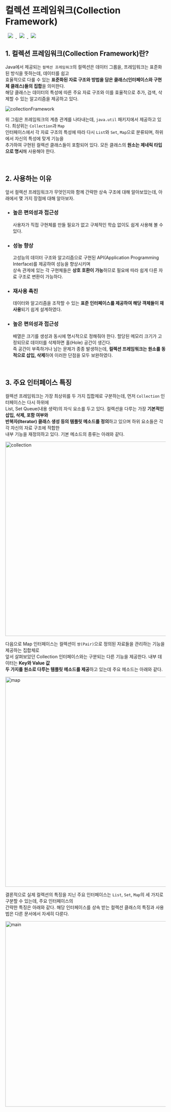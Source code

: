 # 컬렉션 프레임워크(Collection Framework)
<a href="http://melonicedlatte.com/">
    <img src="https://img.shields.io/badge/Java-red"
        style="height : auto; margin-left : 8px; margin-right : 8px;"/>
    <img src="https://img.shields.io/badge/DataType-orange"
        style="height : auto; margin-left : 8px; margin-right : 8px;"/>
    <img src="https://img.shields.io/badge/CollectionFramework-yellow"
        style="height : auto; margin-left : 8px; margin-right : 8px;"/>
</a>


## 1. 컬렉션 프레임워크(Collection Framework)란?
Java에서 제공되는 `컬렉션 프레임워크`의 컬렉션은 데이터 그룹을, 프레임워크는 표준화된 방식을 뜻하는데, 데이터를 쉽고  
효율적으로 다룰 수 있는 **표준화된 자료 구조와 방법을 담은 클래스(인터페이스와 구현체 클래스)들의 집합**을 의미한다.  
해당 클래스는 데이터의 특성에 따른 주요 자료 구조와 이를 효율적으로 추가, 검색, 삭제할 수 있는 알고리즘을 제공하고 있다.

![collectionFramework](https://user-images.githubusercontent.com/78818063/168951952-8e084bf3-0685-4d20-81a0-eb7ece654041.png)

위 그림은 프레임워크의 계층 관계를 나타내는데, `java.util` 패키지에서 제공하고 있다. 최상위는 `Collection`과 `Map`  
인터페이스에서 각 자료 구조의 특성에 따라 다시 `List`와 `Set`, `Map`으로 분류되며, 하위에서 자신의 특성에 맞게 기능을  
추가하여 구현된 컬렉션 클래스들이 포함되어 있다. 모든 클래스의 **원소는 제네릭 타입으로 명시**해 사용해야 한다.

<br>

## 2. 사용하는 이유
  앞서 컬렉션 프레임워크가 무엇인지와 함께 간략한 상속 구조에 대해 알아보았는데, 아래에서 몇 가지 장점에 대해 알아보자.
  
  * ### 높은 편의성과 접근성 ###
    사용자가 직접 구현체를 만들 필요가 없고 구체적인 학습 없이도 쉽게 사용해 볼 수 있다.
  
  * ### 성능 향상 ###
    고성능의 데이터 구조와 알고리즘으로 구현된 API(Application Programming Interface)를 제공하여 성능을 향상시키며  
    상속 관게에 있는 각 구현체들은 **상호 호환이 가능**하므로 필요에 따라 쉽게 다른 자료 구조로 변환이 가능하다.

  * ### 재사용 촉진 ###
    데이터와 알고리즘을 조작할 수 있는 **표준 인터페이스를 제공하여 해당 객체들이 재사용**되기 쉽게 설계하였다.

  * ### 높은 편의성과 접근성 ###
    배열은 크기를 생성과 동시에 명시적으로 정해줘야 한다. 할당된 메모리 크기가 고정되므로 데이터를 삭제하면 홀(Hole) 공간이 생긴다.  
    즉 공간이 부족하거나 남는 문제가 종종 발생하는데, **컬렉션 프레임워크는 원소를 동적으로 삽입, 삭제**하여 이러한 단점을 모두 보완하였다.

<br>

## 3. 주요 인터페이스 특징
컬렉션 프레임워크는 가장 최상위를 두 가지 집합체로 구분하는데, 먼저 `Collection` 인터페이스는 다시 하위에  
List, Set Queue(내용 생략)의 자식 요소를 두고 있다. 컬렉션을 다루는 가장 **기본적인 삽입, 삭제, 포함 여부와  
반복자(Iterator) 클래스 생성 등의 템플릿 메소드를 정의**하고 있으며 하위 요소들은 각각 자신의 자료 구조에 적합한  
내부 기능을 재정의하고 있다. 기본 메소드의 종류는 아래와 같다.

<img width="611" alt="collection" src="https://user-images.githubusercontent.com/78818063/168952007-91434bcd-43a1-4c8b-9f75-b24ce01a8a44.png">


다음으로 Map 인터페이스는 컬렉션이 `쌍(Pair)`으로 정의된 자료들을 관리하는 기능을 제공하는 집합체로  
앞서 살펴보았던 Collection 인터페이스와는 구분되는 다른 기능을 제공한다. 내부 데이터는 **Key와 Value 값  
두 가지를 원소로 다루는 템플릿 메소드를 제공**하고 있는데 주요 메소드는 아래와 같다.

<img width="660" alt="map" src="https://user-images.githubusercontent.com/78818063/168952019-884a623f-c554-424a-b303-704149bb2b04.png">


결론적으로 실제 컬렉션의 특징을 지닌 주요 인터페이스는 `List`, `Set`, `Map`의 세 가지로 구분할 수 있는데, 주요 인터페이스의  
간략한 특징은 아래와 같다. 해당 인터페이스를 상속 받는 컬렉션 클래스의 특징과 사용법은 다른 문서에서 자세히 다룬다.

<img width="583" alt="main" src="https://user-images.githubusercontent.com/78818063/168952025-ae85f2b0-3b1b-4991-b295-2403aacc04e5.png">


